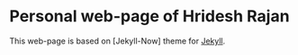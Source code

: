 # Personal web-page of Hridesh Rajan

This web-page is based on [Jekyll-Now] theme for [Jekyll](http://jekyllrb.com).
